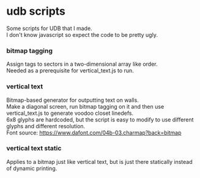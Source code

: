 # udb scripts
Some scripts for UDB that I made.\
I don't know javascript so expect the code to be pretty ugly.

### bitmap tagging
Assign tags to sectors in a two-dimensional array like order.\
Needed as a prerequisite for vertical_text.js to run.

### vertical text
Bitmap-based generator for outputting text on walls.\
Make a diagonal screen, run bitmap tagging on it and then use vertical_text.js to generate voodoo closet linedefs.\
6x8 glyphs are hardcoded, but the script is easy to modify to use different glyphs and different resolution.\
Font source: https://www.dafont.com/04b-03.charmap?back=bitmap

### vertical text static
Applies to a bitmap just like vertical text, but is just there statically instead of dynamic printing.

